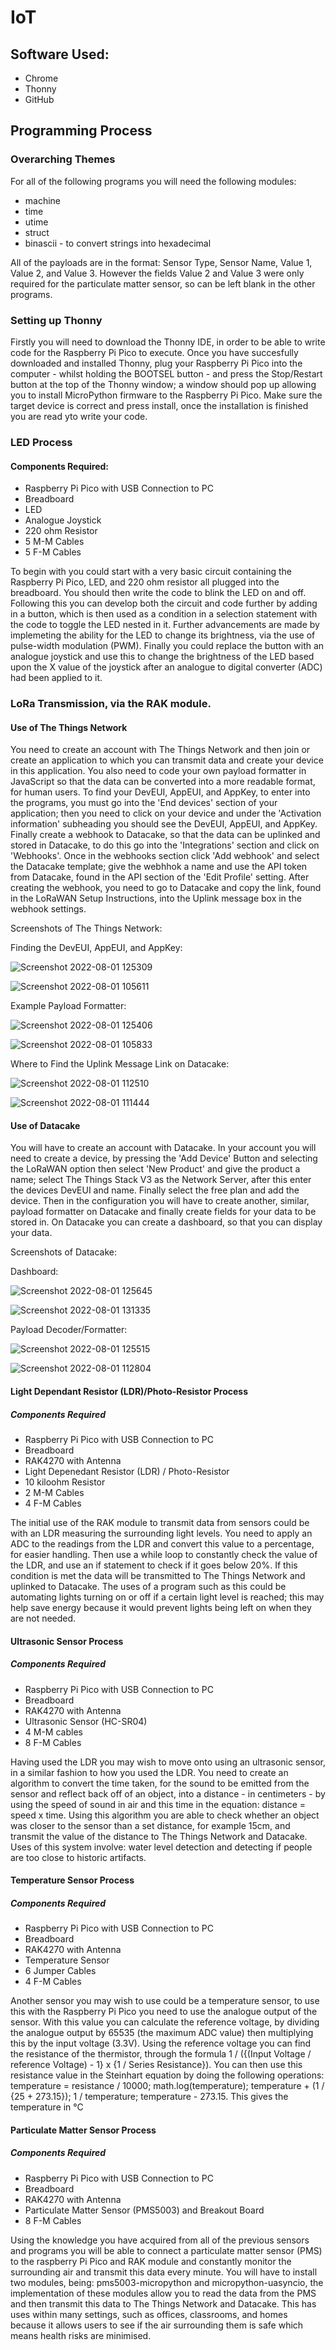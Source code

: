 # IoT

## Software Used:

- Chrome
- Thonny
- GitHub

## Programming Process

### Overarching Themes

For all of the following programs you will need the following modules:

- machine
- time
- utime
- struct
- binascii - to convert strings into hexadecimal

All of the payloads are in the format: Sensor Type, Sensor Name, Value 1, Value 2, and Value 3. However the fields Value 2 and Value 3 were only required for the particulate matter sensor, so can be left blank in the other programs.

### Setting up Thonny

Firstly you will need to download the Thonny IDE, in order to be able to write code for the Raspberry Pi Pico to execute. Once you have succesfully downloaded and installed Thonny, plug your Raspberry Pi Pico into the computer - whilst holding the BOOTSEL button - and press the Stop/Restart button at the top of the Thonny window; a window should pop up allowing you to install MicroPython firmware to the Raspberry Pi Pico. Make sure the target device is correct and press install, once the installation is finished you are read yto write your code.

### LED Process

#### Components Required:

- Raspberry Pi Pico with USB Connection to PC
- Breadboard
- LED
- Analogue Joystick
- 220 ohm Resistor
- 5 M-M Cables
- 5 F-M Cables

To begin with you could start with a very basic circuit containing the Raspberry Pi Pico, LED, and 220 ohm resistor all plugged into the breadboard. You should then write the code to blink the LED on and off. Following this you can develop both the circuit and code further by adding in a button, which is then used as a condition in a selection statement with the code to toggle the LED nested in it. Further advancements are made by implemeting the ability for the LED to change its brightness, via the use of pulse-width modulation (PWM). Finally you could replace the button with an analogue joystick and use this to change the brightness of the LED based upon the X value of the joystick after an analogue to digital converter (ADC) had been applied to it.

### LoRa Transmission, via the RAK module.

#### Use of The Things Network

You need to create an account with The Things Network and then join or create an application to which you can transmit data and create your device in this application. You also need to code your own payload formatter in JavaScript so that the data can be converted into a more readable format, for human users. To find your DevEUI, AppEUI, and AppKey, to enter into the programs, you must go into the 'End devices' section of your application; then you need to click on your device and under the 'Activation information' subheading you should see the DevEUI, AppEUI, and AppKey. Finally create a webhook to Datacake, so that the data can be uplinked and stored in Datacake, to do this go into the 'Integrations' section and click on 'Webhooks'. Once in the webhooks section click 'Add webhook' and select the Datacake template; give the webhhok a name and use the API token from Datacake, found in the API section of the 'Edit Profile' setting. After creating the webhook, you need to go to Datacake and copy the link, found in the LoRaWAN Setup Instructions, into the Uplink message box in the webhook settings.

Screenshots of The Things Network:

Finding the DevEUI, AppEUI, and AppKey:

![Screenshot 2022-08-01 125309](https://user-images.githubusercontent.com/109732245/182142308-c74bb26b-213c-4e1e-8822-56fa0e10aa10.png)

![Screenshot 2022-08-01 105611](https://user-images.githubusercontent.com/109732245/182123652-d956e4b8-fbfd-4d87-8268-1736bf962005.png)

Example Payload Formatter:

![Screenshot 2022-08-01 125406](https://user-images.githubusercontent.com/109732245/182142384-03aabca8-74df-45dd-8115-1297b109103d.png)

![Screenshot 2022-08-01 105833](https://user-images.githubusercontent.com/109732245/182123975-8e80b21a-268b-4a50-9dc2-61327d6acdfb.png)

Where to Find the Uplink Message Link on Datacake:

![Screenshot 2022-08-01 112510](https://user-images.githubusercontent.com/109732245/182128801-4c27dcf1-7d50-4db8-917f-01eae9bc8058.png)

![Screenshot 2022-08-01 111444](https://user-images.githubusercontent.com/109732245/182127271-b5bc7ade-e82e-482e-9939-9554960cc151.png)

#### Use of Datacake

You will have to create an account with Datacake. In your account you will need to create a device, by pressing the 'Add Device' Button and selecting the LoRaWAN option then select 'New Product' and give the product a name; select The Things Stack V3 as the Network Server, after this enter the devices DevEUI and name. Finally select the free plan and add the device. Then in the configuration you will have to create another, similar, payload formatter on Datacake and finally create fields for your data to be stored in. On Datacake you can create a dashboard, so that you can display your data.

Screenshots of Datacake:

Dashboard:

![Screenshot 2022-08-01 125645](https://user-images.githubusercontent.com/109732245/182142823-bc108f2f-8aca-4706-bdbb-b47e390ffe5a.png)

![Screenshot 2022-08-01 131335](https://user-images.githubusercontent.com/109732245/182145325-2e3e3238-425d-40cf-af90-19a1e3196964.png)

Payload Decoder/Formatter:

![Screenshot 2022-08-01 125515](https://user-images.githubusercontent.com/109732245/182142653-b83fe5e6-5db1-451c-be9f-29fd393f97d4.png)

![Screenshot 2022-08-01 112804](https://user-images.githubusercontent.com/109732245/182129130-87980809-1667-4630-9c97-3ca626f27717.png)

#### Light Dependant Resistor (LDR)/Photo-Resistor Process

##### Components Required

- Raspberry Pi Pico with USB Connection to PC
- Breadboard
- RAK4270 with Antenna
- Light Depenedant Resistor (LDR) / Photo-Resistor
- 10 kiloohm Resistor
- 2 M-M Cables
- 4 F-M Cables

The initial use of the RAK module to transmit data from sensors could be with an LDR measuring the surrounding light levels. You need to apply an ADC to the readings from the LDR and convert this value to a percentage, for easier handling. Then use a while loop to constantly check the value of the LDR, and use an if statement to check if it goes below 20%. If this condition is met the data will be transmitted to The Things Network and uplinked to Datacake. The uses of a program such as this could be automating lights turning on or off if a certain light level is reached; this may help save energy because it would prevent lights being left on when they are not needed.

#### Ultrasonic Sensor Process

##### Components Required

- Raspberry Pi Pico with USB Connection to PC
- Breadboard
- RAK4270 with Antenna
- Ultrasonic Sensor (HC-SR04)
- 4 M-M cables
- 8 F-M Cables

Having used the LDR you may wish to move onto using an ultrasonic sensor, in a similar fashion to how you used the LDR. You need to create an algorithm to convert the time taken, for the sound to be emitted from the sensor and reflect back off of an object, into a distance - in centimeters - by using the speed of sound in air and this time in the equation: distance = speed x time. Using this algorithm you are able to check whether an object was closer to the sensor than a set distance, for example 15cm, and transmit the value of the distance to The Things Network and Datacake. Uses of this system involve: water level detection and detecting if people are too close to historic artifacts.

#### Temperature Sensor Process

##### Components Required

- Raspberry Pi Pico with USB Connection to PC
- Breadboard
- RAK4270 with Antenna
- Temperature Sensor
- 6 Jumper Cables
- 4 F-M Cables

Another sensor you may wish to use could be a temperature sensor, to use this with the Raspberry Pi Pico you need to use the analogue output of the sensor. With this value you can calculate the reference voltage, by dividing the analogue output by 65535 (the maximum ADC value) then multiplying this by the input voltage (3.3V). Using the reference voltage you can find the resistance of the thermistor, through the formula 1 / ({(Input Voltage / reference Voltage) - 1} x {1 / Series Resistance}). You can then use this resistance value in the Steinhart equation by doing the following operations: temperature = resistance / 10000; math.log(temperature); temperature + (1 / {25 + 273.15}); 1 / temperature; temperature - 273.15. This gives the temperature in °C

#### Particulate Matter Sensor Process

##### Components Required

- Raspberry Pi Pico with USB Connection to PC
- Breadboard
- RAK4270 with Antenna
- Particulate Matter Sensor (PMS5003) and Breakout Board
- 8 F-M Cables

Using the knowledge you have acquired from all of the previous sensors and programs you will be able to connect a particulate matter sensor (PMS) to the raspberry Pi Pico and RAK module and constantly monitor the surrounding air and transmit this data every minute. You will have to install two modules, being: pms5003-micropython and micropython-uasyncio, the implementation of these modules allow you to read the data from the PMS and then transmit this data to The Things Network and Datacake. This has uses within many settings, such as offices, classrooms, and homes because it allows users to see if the air surrounding them is safe which means health risks are minimised.
